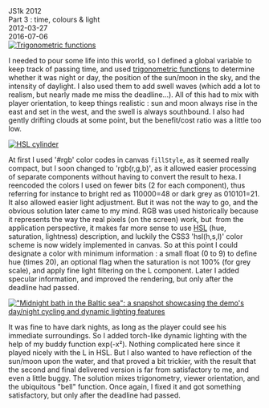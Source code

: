 <div class="series">JS1k 2012</div>
<div class="title">Part 3 : time, colours & light</div>
<div class="pubdate">2012-03-27</div>
<div class="lastmodifdate">2016-07-06</div>

<a class="illustration" href="//en.wikipedia.org/wiki/Trigonometric_functions">
    <img src="/cdn/img/trigo-functions.png" title="Trigonometric functions"/>
</a>

I needed to pour some life into this world, so I defined a global variable to keep track of passing time, and used [trigonometric functions](//en.wikipedia.org/wiki/Trigonometric_functions "Trigonometric functions") to determine whether it was night or day, the position of the sun/moon in the sky, and the intensity of daylight. I also used them to add swell waves (which add a lot to realism, but nearly made me miss the deadline...). All of this had to mix with player orientation, to keep things realistic : sun and moon always rise in the east and set in the west, and the swell is always southbound. I also had gently drifting clouds at some point, but the benefit/cost ratio was a little too low.

<a class="illustration" href="//en.wikipedia.org/wiki/HSL_and_HSV">
    <img src="/cdn/img/hsl-cylinder.png" title="HSL cylinder"/>
</a>

At first I used '#rgb' color codes in canvas `fillStyle`, as it seemed really compact, but I soon changed to 'rgb(r,g,b)', as it allowed easier processing of separate components without having to convert the result to hexa. I reencoded the colors I used on fewer bits (2 for each component), thus referring for instance to bright red as 110000=48 or dark grey as 010101=21. It also allowed easier light adjustment. But it was not the way to go, and the obvious solution later came to my mind. RGB was used historically because it represents the way the real pixels (on the screen) work, but  from the application perspective, it makes far more sense to use [HSL](//en.wikipedia.org/wiki/HSL_and_HSV "HSL/HSV color schemes") (hue, saturation, lightness) description, and luckily the CSS3 'hsl(h,s,l)' color scheme is now widely implemented in canvas. So at this point I could designate a color with minimum information : a small float (0 to 9) to define hue (times 20), an optional flag when the saturation is not 100% (for grey scale), and apply fine light filtering on the L component. Later I added specular information, and improved the rendering, but only after the deadline had passed.

<a class="illustration" href="demo">
    <img src="/cdn/img/midnight-bath.png" title="&quot;Midnight bath in the Baltic sea&quot;: a snapshot showcasing the demo's day/night cycling and dynamic lighting features"/>
</a>

It was fine to have dark nights, as long as the player could see his immediate surroundings. So I added torch-like dynamic lighting with the help of my buddy function exp(-x²). Nothing complicated here since it played nicely with the L in HSL. But I also wanted to have reflection of the sun/moon upon the water, and that proved a bit trickier, with the result that the second and final delivered version is far from satisfactory to me, and even a little buggy. The solution mixes trigonometry, viewer orientation, and the ubiquitous "bell" function. Once again, I fixed it and got something satisfactory, but only after the deadline had passed.

